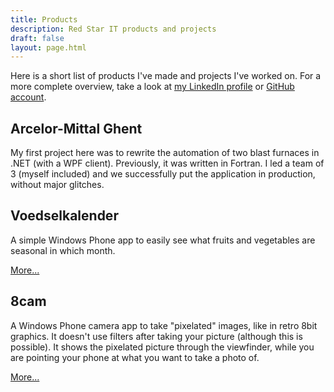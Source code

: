 ```yaml
---
title: Products
description: Red Star IT products and projects
draft: false
layout: page.html
---
```


Here is a short list of products I've made and projects I've worked on. For a more complete overview, take a look at [my LinkedIn profile](https://be.linkedin.com/in/petermorlion) or [GitHub account](https://github.com/petermorlion).

## Arcelor-Mittal Ghent

My first project here was to rewrite the automation of two blast furnaces in .NET (with a WPF client). Previously, it was written in Fortran. I led a team of 3 (myself included) and we successfully put the application in production, without major glitches.

## Voedselkalender

A simple Windows Phone app to easily see what fruits and vegetables are seasonal in which month.

[More...](voedselkalender.html)

## 8cam

A Windows Phone camera app to take "pixelated" images, like in retro 8bit graphics. It doesn't use
filters after taking your picture (although this is possible). It shows the pixelated picture through
the viewfinder, while you are pointing your phone at what you want to take a photo of.

[More...](8cam.html)
